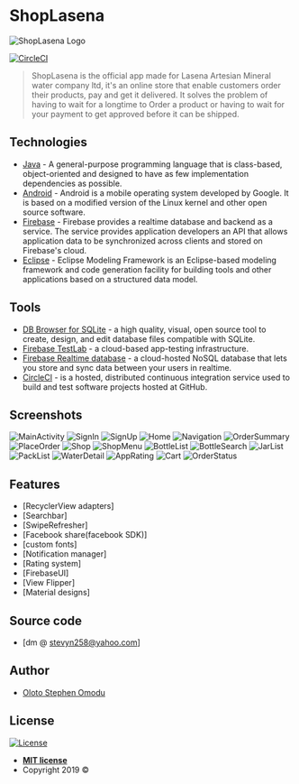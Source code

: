 # ShopLasena
![ShopLasena Logo](https://github.com/MindInitiatives/The_Shoplasena_App/blob/master/icon.png)

[![CircleCI](https://circleci.com/gh/MindInitiatives/ShopLasena/tree/master.svg?style=shield)](https://circleci.com/gh/MindInitiatives/ShopLasena/tree/master)

> ShopLasena is the official app made for Lasena Artesian Mineral water company ltd, it's an online store that enable customers order their products, pay and get it delivered. It solves the problem of having to wait for a longtime to Order a product or having to wait for your payment to get approved before it can be shipped.

## Technologies

- [Java](https://java.com) - A general-purpose programming language that is class-based, object-oriented and designed to have as few implementation dependencies as possible.
- [Android](https://android.com) - Android is a mobile operating system developed by Google. It is based on a modified version of the Linux kernel and other open source software.
- [Firebase](https://firebase.google.com) - Firebase provides a realtime database and backend as a service. The service provides application developers an API that allows application data to be synchronized across clients and stored on Firebase's cloud.
- [Eclipse](https://www.eclipse.org) - Eclipse Modeling Framework is an Eclipse-based modeling framework and code generation facility for building tools and other applications based on a structured data model.

## Tools
- [DB Browser for SQLite](https://sqlitebrowser.org) - a high quality, visual, open source tool to create, design, and edit database files compatible with SQLite.
- [Firebase TestLab](https://firebase.google.com)  - a cloud-based app-testing infrastructure.
- [Firebase Realtime database](https://firebase.google.com/) - a cloud-hosted NoSQL database that lets you store and sync data between your users in realtime.
- [CircleCI](https://circleci.com/) - is a hosted, distributed continuous integration service used to build and test software projects hosted at GitHub.

## Screenshots
![MainActivity](https://github.com/MindInitiatives/The_Shoplasena_App/blob/master/Shoplasena_screenshots/1.png) ![SignIn](https://github.com/MindInitiatives/The_Shoplasena_App/blob/master/Shoplasena_screenshots/2.png) ![SignUp](https://github.com/MindInitiatives/The_Shoplasena_App/blob/master/Shoplasena_screenshots/3.png) ![Home](https://github.com/MindInitiatives/The_Shoplasena_App/blob/master/Shoplasena_screenshots/4.png) ![Navigation](https://github.com/MindInitiatives/The_Shoplasena_App/blob/master/Shoplasena_screenshots/5.png) ![OrderSummary](https://github.com/MindInitiatives/The_Shoplasena_App/blob/master/Shoplasena_screenshots/6.png) ![PlaceOrder](https://github.com/MindInitiatives/The_Shoplasena_App/blob/master/Shoplasena_screenshots/7.png) ![Shop](https://github.com/MindInitiatives/The_Shoplasena_App/blob/master/Shoplasena_screenshots/8.png) ![ShopMenu](https://github.com/MindInitiatives/The_Shoplasena_App/blob/master/Shoplasena_screenshots/9.png) ![BottleList](https://github.com/MindInitiatives/The_Shoplasena_App/blob/master/Shoplasena_screenshots/10.png) ![BottleSearch](https://github.com/MindInitiatives/The_Shoplasena_App/blob/master/Shoplasena_screenshots/11.png) ![JarList](https://github.com/MindInitiatives/The_Shoplasena_App/blob/master/Shoplasena_screenshots/12.png) ![PackList](https://github.com/MindInitiatives/The_Shoplasena_App/blob/master/Shoplasena_screenshots/13.png) ![WaterDetail](https://github.com/MindInitiatives/The_Shoplasena_App/blob/master/Shoplasena_screenshots/14.png) ![AppRating](https://github.com/MindInitiatives/The_Shoplasena_App/blob/master/Shoplasena_screenshots/15.png) ![Cart](https://github.com/MindInitiatives/The_Shoplasena_App/blob/master/Shoplasena_screenshots/16.png) ![OrderStatus](https://github.com/MindInitiatives/The_Shoplasena_App/blob/master/Shoplasena_screenshots/17.png)

## Features
- [RecyclerView adapters]
- [Searchbar]
- [SwipeRefresher]
- [Facebook share(facebook SDK)]
- [custom fonts]
- [Notification manager]
- [Rating system]
- [FirebaseUI]
- [View Flipper]
- [Material designs]

## Source code
- [dm @ stevyn258@yahoo.com]

## Author

- [Oloto Stephen Omodu](https://twitter.com/Mind_Init)

## License

[![License](http://img.shields.io/:license-mit-blue.svg?style=flat-square)](http://badges.mit-license.org)

- **[MIT license](http://opensource.org/licenses/mit-license.php)**
- Copyright 2019 ©
